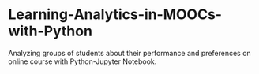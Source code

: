 # Learning-Analytics-in-MOOCs-with-Python
Analyzing groups of students about their performance and preferences on online course with Python-Jupyter Notebook.
